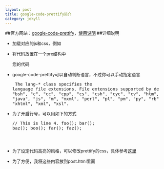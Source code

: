 ```yaml
---
layout: post
title: google-code-prettify简介
category: jekyll
---
```



##官方网站：[google-code-prettify](http://code.google.com/p/google-code-prettify/)，[使用说明](http://google-code-prettify.googlecode.com/svn/trunk/README.html)
##详细说明
* 加载对应的js和css，例如
		<link href="prettify.css" type="text/css" rel="stylesheet" />
		<script type="text/javascript" src="prettify.js"></script>
* 将代码放置在一个pre结构中
		<pre class="prettyprint">您的代码</pre>
* google-code-prettify可以自动判断语言，不过你可以手动指定语言
		<pre class="prettyprint lang-html">
		  The lang-* class specifies the language file extensions.
		  File extensions supported by default include
			"bsh", "c", "cc", "cpp", "cs", "csh", "cyc", "cv", "htm", "html",
			"java", "js", "m", "mxml", "perl", "pl", "pm", "py", "rb", "sh",
			"xhtml", "xml", "xsl".
		</pre>
* 为了开启行号，可以用如下的方式
		<pre class="prettyprint linenums:4">// This is line 4.
			foo();
			bar();
			baz();
			boo();
			far();
			faz();
		<pre>
* 为了设定代码高亮的风格，可以修改prettify的css，具体参考[这里](http://google-code-prettify.googlecode.com/svn/trunk/styles/index.html)
* 为了方便，我将这些内容放到post.html里面
		<head>
			<link href="/js/google-code-prettify/prettify.css" type="text/css" rel="stylesheet"/>
			<script type="text/javascript" src="/js/jquery-1.7.1.min.js"></script>
			<script type="text/javascript" src="/js/google-code-prettify/prettify.js"></script>
			<script type="text/javascript">
			$(document).ready(function(){
				$('pre').addClass('prettyprint linenums:1') //添加Google code Hight需要的class
				
				// 导入Prettify的javascript
				prettyPrint()
			})
			</script>
		</head>
